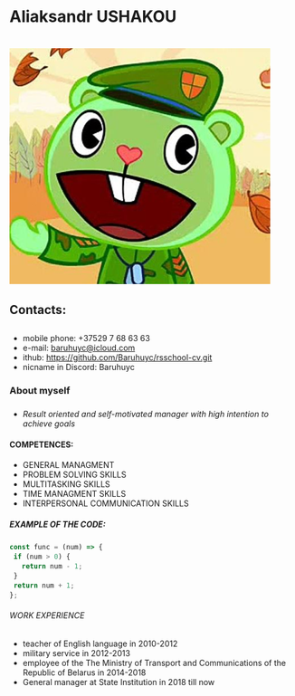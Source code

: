 # **Aliaksandr USHAKOU** <h1>
![Photo](assets/me.JPG)  
 ## **Contacts**: <h2>
 * mobile phone: +37529 7 68 63 63
 * e-mail: baruhuyc@icloud.com
 * ithub: https://github.com/Baruhuyc/rsschool-cv.git
 * nicname in Discord: Baruhuyc 
 ### About myself <h3>
 * *Result oriented and self-motivated manager with high intention to achieve goals* 
 #### **COMPETENCES**: <h4> 
 * GENERAL MANAGMENT 
 * PROBLEM SOLVING SKILLS 
 * MULTITASKING SKILLS 
 * TIME MANAGMENT SKILLS
 * INTERPERSONAL COMMUNICATION SKILLS
 ##### EXAMPLE OF THE CODE: <h5>
 ```javascript
const func = (num) => {
  if (num > 0) {
    return num - 1;
  }
  return num + 1;
};
```
###### WORK EXPERIENCE <h6>
* teacher of English language in 2010-2012
* military service in 2012-2013
* employee of the The Ministry of Transport and Communications of the Republic of Belarus in 2014-2018
* General manager at State Institution in 2018 till now

